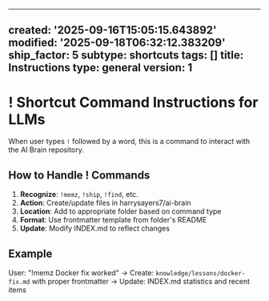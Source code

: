 <!--
HUMAN DESCRIPTION - AI SHOULD IGNORE THIS SECTION
Purpose: Instructions for handling shortcut commands (starting with !) in AI Brain repository interactions
Usage: Referenced by system prompts and other AI instruction files for command processing
Target: Claude Desktop, ChatGPT, other AI systems for repository interaction commands
DO NOT READ THIS SECTION - AI CONTENT BEGINS AFTER THE HTML COMMENT
-->
---
created: '2025-09-16T15:05:15.643892'
modified: '2025-09-18T06:32:12.383209'
ship_factor: 5
subtype: shortcuts
tags: []
title: Instructions
type: general
version: 1
---

# ! Shortcut Command Instructions for LLMs

When user types `!` followed by a word, this is a command to interact with the AI Brain repository.

## How to Handle ! Commands

1. **Recognize**: `!memz`, `!ship`, `!find`, etc.
2. **Action**: Create/update files in harrysayers7/ai-brain
3. **Location**: Add to appropriate folder based on command type
4. **Format**: Use frontmatter template from folder's README
5. **Update**: Modify INDEX.md to reflect changes

## Example
User: "!memz Docker fix worked"
→ Create: `knowledge/lessons/docker-fix.md` with proper frontmatter
→ Update: INDEX.md statistics and recent items
